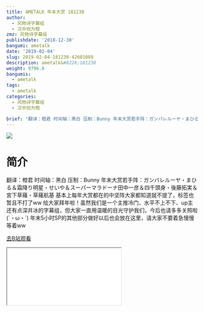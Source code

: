 ```yaml
---
title: AMETALK 年末大赏 181230
author:
  - 风物诗字幕组
  - 汉中则为橙
zmz: 风物诗字幕组
publishdate: '2018-12-30'
bangumi: ametalk
date: '2019-02-04'
slug: 2019-02-04-181230-42601089
description: ametalk&#8226;181230
weight: 9796.0
bangumis:
  - ametalk
tags:
  - ametalk
categories:
  - 风物诗字幕组
  - 汉中则为橙

brief: "翻译：橙君 时间轴：黑白 压制：Bunny 年末大赏若手阵：ガンバレルーヤ・まひる＆霜降り明星・せいや＆スーパーマラドーナ田中一彦＆四千頭身・後藤拓実＆宮下草薙・草薙航基 基本上每年大赏都在的中坚阵大家都知道就不提了，标签也暂且不打了ww 给大家拜年啦！虽然我们是一个主推冷门、水平不上不下、up主还有点深井冰的字幕组，但大家一直用温暖的目光守护我们，今后也请多多关照啦(´・ω・`) 年末5小时SP的其他部分做好以后也会放在这里，请大家不要着急慢慢等着ww"
---
```

![](https://i.imgur.com/byZVzfP.jpg)
# 简介  
翻译：橙君 时间轴：黑白 压制：Bunny
年末大赏若手阵：ガンバレルーヤ・まひる＆霜降り明星・せいや＆スーパーマラドーナ田中一彦＆四千頭身・後藤拓実＆宮下草薙・草薙航基
基本上每年大赏都在的中坚阵大家都知道就不提了，标签也暂且不打了ww
给大家拜年啦！虽然我们是一个主推冷门、水平不上不下、up主还有点深井冰的字幕组，但大家一直用温暖的目光守护我们，今后也请多多关照啦(´・ω・`)
年末5小时SP的其他部分做好以后也会放在这里，请大家不要着急慢慢等着ww  

[去B站观看](https://www.bilibili.com/video/av42601089/)
<div class ="resp-container"><iframe class="testiframe" src="//player.bilibili.com/player.html?aid=42601089"", scrolling="no", allowfullscreen="true" > </iframe></div> 
